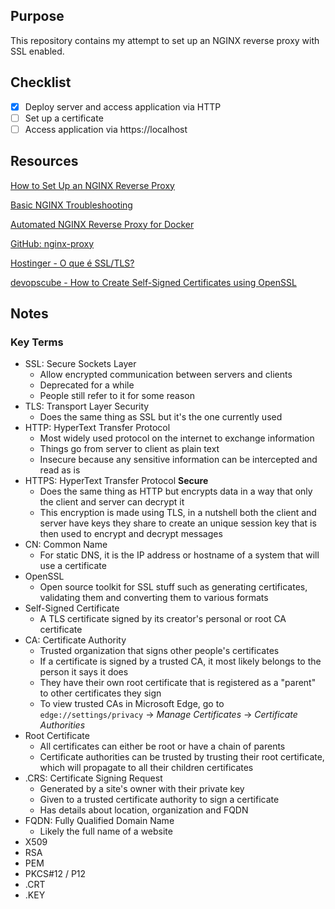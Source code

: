 ## Purpose

This repository contains my attempt to set up an NGINX reverse proxy with SSL enabled.

## Checklist
- [X] Deploy server and access application via HTTP
- [ ] Set up a certificate
- [ ] Access application via https://localhost

## Resources

[How to Set Up an NGINX Reverse Proxy](https://www.youtube.com/watch?v=B62QSbPhh1s&ab_channel=Linode)

[Basic NGINX Troubleshooting](https://docs.rackspace.com/support/how-to/basic-nginx-troubleshooting/)

[Automated NGINX Reverse Proxy for Docker](http://jasonwilder.com/blog/2014/03/25/automated-nginx-reverse-proxy-for-docker/)

[GitHub: nginx-proxy](https://github.com/nginx-proxy/nginx-proxy)

[Hostinger - O que é SSL/TLS?](https://www.hostinger.com.br/tutoriais/o-que-e-ssl-tls-https)

[devopscube - How to Create Self-Signed Certificates using OpenSSL](https://devopscube.com/create-self-signed-certificates-openssl/)

## Notes

### Key Terms
- SSL: Secure Sockets Layer
  - Allow encrypted communication between servers and clients
  - Deprecated for a while
  - People still refer to it for some reason
- TLS: Transport Layer Security
  - Does the same thing as SSL but it's the one currently used
- HTTP: HyperText Transfer Protocol
  - Most widely used protocol on the internet to exchange information
  - Things go from server to client as plain text
  - Insecure because any sensitive information can be intercepted and read as is
- HTTPS: HyperText Transfer Protocol **Secure**
  - Does the same thing as HTTP but encrypts data in a way that only the client and server can decrypt it
  - This encryption is made using TLS, in a nutshell both the client and server have keys they share to create an unique session key that is then used to encrypt and decrypt messages
- CN: Common Name
  - For static DNS, it is the IP address or hostname of a system that will use a certificate
- OpenSSL
  - Open source toolkit for SSL stuff such as generating certificates, validating them and converting them to various formats
- Self-Signed Certificate
  - A TLS certificate signed by its creator's personal or root CA certificate
- CA: Certificate Authority
  - Trusted organization that signs other people's certificates
  - If a certificate is signed by a trusted CA, it most likely belongs to the person it says it does
  - They have their own root certificate that is registered as a "parent" to other certificates they sign
  - To view trusted CAs in Microsoft Edge, go to `edge://settings/privacy` -> *Manage Certificates* -> *Certificate Authorities*
- Root Certificate
  - All certificates can either be root or have a chain of parents
  - Certificate authorities can be trusted by trusting their root certificate, which will propagate to all their children certificates
- .CRS: Certificate Signing Request
  - Generated by a site's owner with their private key
  - Given to a trusted certificate authority to sign a certificate
  - Has details about location, organization and FQDN
- FQDN: Fully Qualified Domain Name
  - Likely the full name of a website
- X509
- RSA
- PEM
- PKCS#12 / P12
- .CRT
- .KEY